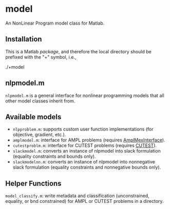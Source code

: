 model
=====

An NonLinear Program model class for Matlab.

Installation
------------
This is a Matlab *package*, and therefore the local directory should be prefixed with the "+" symbol, i.e.,

  ./+model

nlpmodel.m
----------
`nlpmodel.m` is a general interface for nonlinear programming models that all other model classes inherit from.

Available models
----------------
- `nlpproblem.m`: supports custom user function implementations (for objective, gradient, etc.).
- `amplmodel.m`: interface for AMPL problems (requires [AmplMexInterface](https://github.com/optimizers/AmplMexInterface)).
- `cutestproblm.m`: interface for CUTEST problems (requires [CUTEST](https://github.com/optimizers/cutest-mirror)).
- `slackmodel.m`: converts an instance of nlpmodel into slack formulation (equality constraints and bounds only).
- `slackmodelnn.m`: converts an instance of nlpmodel into nonnegative slack formulation (equality constraints and nonnegative bounds only).

Helper Functions
----------------
`model_classify.m`: write metadata and classification (unconstrained, equality, or bnd constrained) for AMPL or CUTEST problems in a directory.
